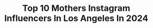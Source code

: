 ---
title: Top 10 Mothers Instagram Influencers In Los Angeles In 2024
description: >-
  Find top mothers Instagram influencers in Los Angeles in 2024. Most popular hashtags: #losangeles #linkinbio #mothersday.
platform: Instagram
hits: 147
text_top: Discover the top-rated Instagram influencers on inBeat.
text_bottom: Our platform aggregates 147 Instagram influencers like this in Los Angeles, United States for you to collaborate.
profiles:
  - username: "yasmeen.murrietta"
    fullname: >-
      yasmeen
    bio: >-
      pre+postnatal nutritionist . doula . mother los angeles hello@yasmeenlee.com
    location: "United States"
    followers: 58929
    engagement: 885
    commentsToLikes: 0.013782
    id: ck0tveabgb2ke0i194etubx8v
    verified: false
    hashtags: "#healthypregnancy, #3weekspostpartum, #postnatalrecovery, #postpartum"
  - username: "sabina.kravchenko"
    fullname: >-
      Sabina Averianova (Kravchenko)
    bio: >-
      Model, mother, businesswoman Los Angeles / New York Founder of @becomeamodelusa Co-founder of @genetictalent Collaboration: @sabinakrav.pr
    location: "United States"
    followers: 69706
    engagement: 423
    commentsToLikes: 0.024729
    id: ck5bxt1m5od0i0i11hbpr36ve
    verified: false
    hashtags: ""
  - username: "drelladarko"
    fullname: >-
      Paige Margulies 又📷
    bio: >-
      I am a camera 📷|| Los Angeles || Mother Nature 🌲 || DM for rates
    location: "United States"
    followers: 11862
    engagement: 634
    commentsToLikes: 0.049116
    id: ck5q060vs4f440i11x9iyv62c
    verified: false
    hashtags: ""
  - username: "mobbinkingz"
    fullname: >-
      BIGG KONG®️
    bio: >-
      💀Originalz MOBBINKINGZ The Mother chapter ™® 💀Los Angeles Ca.❤️John woods rip🙏🏾 BIG CHOPPERS @ 2,000 reps a Day
    location: "United States"
    followers: 43041
    engagement: 204
    commentsToLikes: 0.017849
    id: ck6tm3qf774oc0j71mamcemwx
    verified: false
    hashtags: "#mobbinkingz, #mobbinhardasfuck, #harleysofinstagram, #custom"
  - username: "kenbunny"
    fullname: >-
      Kendra Muecke and the Bunnies
    bio: >-
      🎤𝐊𝐞𝐧𝐝𝐫𝐚 & 𝐭𝐡𝐞 𝐁𝐮𝐧𝐧𝐢𝐞𝐬 on Spotify, etc. 🎼Grammy® Voter 🖤@jllosangeles member 🌊@pepperdine alum theatre arts 💌info@kendraandthebunnies.com 🌈🐰🪬🌹⛤🎬🎭🩰🎸🎹🎥
    location: "United States"
    followers: 225874
    engagement: 440
    commentsToLikes: 0.015746
    id: clsa4llfdwna20k0825clour2
    verified: false
    hashtags: "#linkinbio, #kenbunny, #amazon, #amazonstorefront"
  - username: "fatreezy"
    fullname: >-
      Fat Ron
    bio: >-
      inglewood, ca 🏃🏾 houston, tx | 🍁🍁🍁CANNABIS CONNOISSEUR | all business inquiries: fatronbookings@gmail.com |
    location: "United States"
    followers: 4397
    engagement: 960
    commentsToLikes: 0.190011
    id: ck5pzt0kx2m570i115u92n5pt
    verified: false
    hashtags: "#fatron, #newmusic, #badbitch, #inglewood"
  - username: "camillacolbro"
    fullname: >-
      camilla colbro
    bio: >-
      📍los angeles 🐋 lucky gal ⚡️ mother — model — maniac @directionsusa @dtmodelmgmt david@dtmodelmanagement.com
    location: "United States"
    followers: 46520
    engagement: 612
    commentsToLikes: 0.019214
    id: ck6tvdd68lldf0j71nkxqan1c
    verified: false
    hashtags: "#35mm"
  - username: "say_lindsay"
    fullname: >-
      Lindsay B. | Model & Actress
    bio: >-
      📍 Los Angeles Co-Founder @hair.forthegirls Mother Agent @fordrba LA @brand_models | CHI @opt1models
    location: "United States"
    followers: 7198
    engagement: 390
    commentsToLikes: 0.156235
    id: ck600ey7udh3m0i144xb64oj7
    verified: false
    hashtags: "#getinforme, #cacaobliss, #slipdress, #70sstyle"
  - username: "sheisplussizebeauty"
    fullname: >-
      Poohnana
    bio: >-
      Plus Model / Actor / Correspondent House of @_thegarcons_ Compton, California ☀️
    location: "United States"
    followers: 6198
    engagement: 331
    commentsToLikes: 0.224331
    id: ckq0ivxdmdy5h0j23ufv3wdq3
    verified: false
    hashtags: "#model, #comptoninfluencer, #gar, #fashion"
  - username: "ofer_yakov"
    fullname: >-
      O F E R  Y A K O V
    bio: >-
      Founder @extremecreativehouse 🎥 Venice Beach, CA 🇺🇸🇮🇱
    location: "United States"
    followers: 37497
    engagement: 274
    commentsToLikes: 0.077000
    id: ck0ttz01n4xrl0i19y9ov8mrm
    verified: false
    hashtags: "#fpv, #wheelie, #bike, #photoshoot"
---
